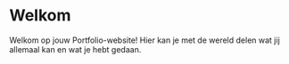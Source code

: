 # Welkom

Welkom op jouw Portfolio-website! Hier kan je met de wereld delen wat jij allemaal kan en wat je hebt gedaan.

